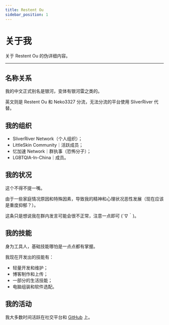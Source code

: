 ```yaml
---
title: Restent Ou
sidebar_position: 1
---
```


# 关于我

关于 Restent Ou 的伪详细内容。

---

## 名称关系

我的中文正式别名是银河，变体有银河雷之类的。

英文则是 Restent Ou 和 Neko3327 分流，无法分流的平台使用 SliverRiver 代替。

## 我的组织

- SliverRiver Network（个人组织）；
- LittleSkin Community｜活跃成员；
- 忆加速 Network｜群执事（恐怖分子）；
- LGBTQIA-In-China｜成员。

## 我的状况

这个不得不提一嘴。

由于一些家庭情况原因和特殊因素，导致我的精神和心理状况恶性发展（现在应该是重度抑郁？）。

这条只是想说我在群内发言可能会很不正常，注意一点即可 (´∇｀)。

## 我的技能
身为工具人，基础技能哪怕是一点点都有掌握。

我现在开发出的技能有：

- 轻量开发和维护；
- 博客制作和上传；
- 一部分的生活技能；
- 电脑组装和软件选配。

## 我的活动

我大多数时间活跃在社交平台和 [GitHub](https://github.com/Restent) 上。
